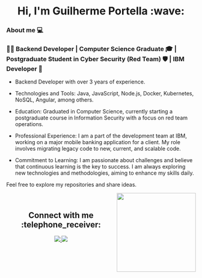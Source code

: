 <h1 align="center">Hi, I'm Guilherme Portella :wave: </h1>

### About me :computer: 

### 👨‍💻 Backend Developer | Computer Science Graduate 🎓 | Postgraduate Student in Cyber Security (Red Team) 🛡️ | IBM Developer 💼

<div aling=" center">

- Backend Developer with over 3 years of experience.

- Technologies and Tools: Java, JavaScript, Node.js, Docker, Kubernetes, NoSQL, Angular, among others.

- Education: Graduated in Computer Science, currently starting a postgraduate course in Information Security with a focus on red team operations.

- Professional Experience: I am a part of the development team at IBM, working on a major mobile banking application for a client. My role involves migrating legacy code to new, current, and scalable code.

- Commitment to Learning: I am passionate about challenges and believe that continuous learning is the key to success. I am always exploring new technologies and methodologies, aiming to enhance my skills daily.

Feel free to explore my repositories and share ideas.

</div>

 <img  src = "https://github-readme-stats.vercel.app/api/top-langs/?username=guilhermeportella&theme=dark&line)](https://github.com/guilhermeportella" height="210px" align = "right"/>

</br>

<h2 align="center">Connect with me :telephone_receiver: </h2> 
<p align="center">
 <a href="mailto:guilhermeportella2@gmail.com">
  <img src="https://img.shields.io/badge/-Guilherme Portella-c14438?style=flat-square&logo=Gmail&logoColor=white&link=mailto:guilhermeportella2@gmail.com"/>
 </a>
 <a href="https://www.linkedin.com/in/myprofileguilhermeportella/">
 <img src="https://img.shields.io/badge/-Guilherme Portella-blue?style=flat-square&logo=Linkedin&logoColor=white&link=https://www.linkedin.com/in/guilhermeportella-1997a008/" target="_blank"/>
</a>
</p>
